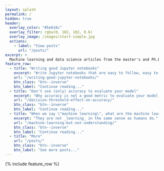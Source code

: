 ```yaml
---
layout: splash
permalink: /
hidden: true
header:
  overlay_color: "#5e616c"
  overlay_filter: rgba(0, 102, 102, 0.6)
  overlay_image: /images/start-simple.jpg
  actions:
    - label: "View posts"
      url: "/posts/"
excerpt: >
  Machine learning and data science articles from the master's and Ph.D. work.
feature_row:
  - title: "Writing good Jupyter notebooks"
    excerpt: "Write Jupyter notebooks that are easy to follow, easy to understand, flexible, and resilient."
    url: "/writing-good-jupyter-notebooks/"
    btn_class: "btn--inverse"
    btn_label: "Continue reading..."
  - title: "Don't use (only) accuracy to evaluate your model"
    excerpt: "Why accuracy is not a good metric to evaluate your model, and what to use instead."
    url: "/decision-threshold-effect-on-accuracy/"
    btn_class: "btn--inverse"
    btn_label: "Continue reading..."
  - title: "When we say \"machine learning\", what are the machine learning?"
    excerpt: "They are not _learning_ in the same sense as humans do."
    url: "/machine-learning-but-not-understanding/"
    btn_class: "btn--inverse"
    btn_label: "Continue reading..."
  - title: "More"
    url: "/posts/"
    btn_class: "btn--inverse"
    btn_label: "See more posts..."
---
```


{% include feature_row %}
